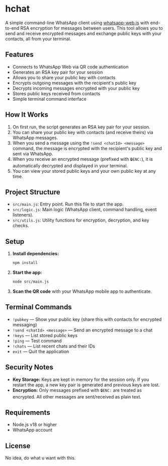 # hchat

A simple command-line WhatsApp client using [whatsapp-web.js](https://github.com/pedroslopez/whatsapp-web.js) with end-to-end RSA encryption for messages between users. This tool allows you to send and receive encrypted messages and exchange public keys with your contacts, all from your terminal.

## Features

- Connects to WhatsApp Web via QR code authentication
- Generates an RSA key pair for your session
- Allows you to share your public key with contacts
- Encrypts outgoing messages with the recipient's public key
- Decrypts incoming messages encrypted with your public key
- Stores public keys received from contacts
- Simple terminal command interface

## How It Works

1. On first run, the script generates an RSA key pair for your session.
2. You can share your public key with contacts (and receive theirs) via WhatsApp messages.
3. When you send a message using the `!send <chatId> <message>` command, the message is encrypted with the recipient's public key and sent via WhatsApp.
4. When you receive an encrypted message (prefixed with `🔒ENC:`), it is automatically decrypted and displayed in your terminal.
5. You can view your stored public keys and your own public key at any time.

## Project Structure

- `src/main.js`: Entry point. Run this file to start the app.
- `src/logic.js`: Main logic (WhatsApp client, command handling, event listeners).
- `src/utils.js`: Utility functions for encryption, decryption, and key checks.

## Setup

1. **Install dependencies:**
   ```bash
   npm install
   ```
2. **Start the app:**
   ```bash
   node src/main.js
   ```
3. **Scan the QR code** with your WhatsApp mobile app to authenticate.

## Terminal Commands

- `!pubkey` — Show your public key (share this with contacts for encrypted messaging)
- `!send <chatId> <message>` — Send an encrypted message to a chat
- `!keys` — List stored public keys
- `!ping` — Test command
- `!chats` — List recent chats and their IDs
- `exit` — Quit the application

## Security Notes

- **Key Storage:** Keys are kept in memory for the session only. If you restart the app, a new key pair is generated and previous keys are lost.
- **Encryption:** Only messages prefixed with `🔒ENC:` are treated as encrypted. All other messages are sent/received as plain text.

## Requirements

- Node.js v18 or higher
- WhatsApp account

## License

No idea, do what u want with this. 

